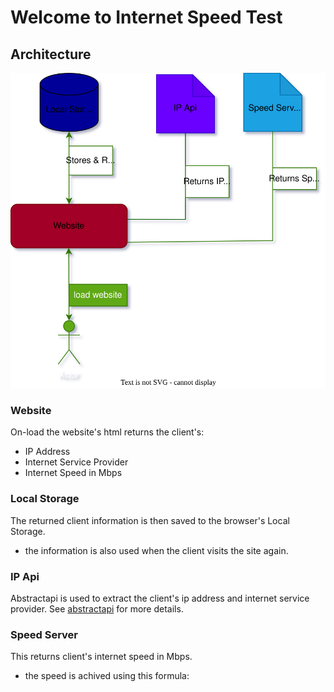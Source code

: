 # Welcome to Internet Speed Test
## Architecture
![architecture](https://github.com/tsxepo-web/InternetSpeedTest/blob/3ee7a020ef7fe867da0dc6a3d8c6575981272e67/SpeedTest.drawio.svg)

### Website
On-load the website's html returns the client's:
- IP Address
- Internet Service Provider
- Internet Speed in Mbps

### Local Storage
The returned client information is then saved to the browser's Local Storage.
- the information is also used when the client visits the site again.

### IP Api
Abstractapi is used to extract the client's ip address and internet service provider.
See [abstractapi](https://www.abstractapi.com) for more details.

### Speed Server
This returns client's internet speed in Mbps.
- the speed is achived using this formula:[](https://github.com/tsxepo-web/InternetSpeedTest/blob/master/SpeedTestFormula.drawio.svg) 